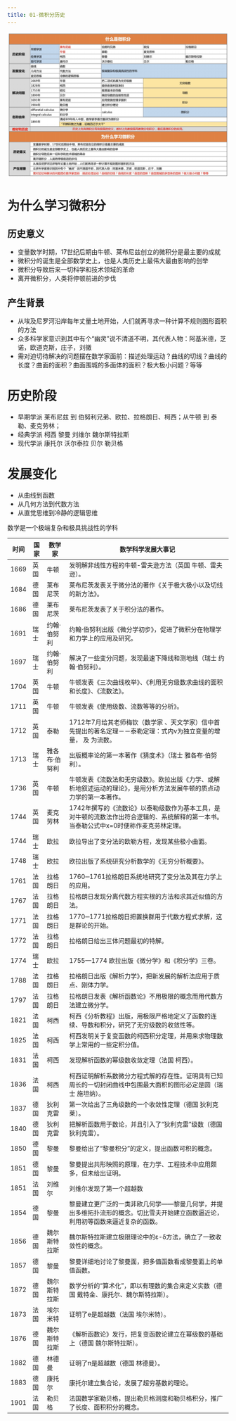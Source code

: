 ```yaml
---
title: 01-微积分历史
---
```


![](pic/01.png)

# 为什么学习微积分					

## 历史意义	

* 变量数学时期，17世纪后期由牛顿、莱布尼兹创立的微积分是最主要的成就				
* 微积分的诞生是全部数学史上，也是人类历史上最伟大最由影响的创举				
* 微积分导致后来一切科学和技术领域的革命				
* 离开微积分，人类将停顿前进的步伐		
		
## 产生背景	

* 从埃及尼罗河沿岸每年丈量土地开始，人们就再寻求一种计算不规则图形面积的方法				
* 众多科学家意识到其中有个“幽灵”说不清道不明，其代表人物：阿基米德，芝诺，欧道克斯，庄子，刘徽				
* 需对迫切待解决的问题摆在数学家面前：描述处理运动？曲线的切线？曲线的长度？曲面的面积？曲面围城的多面体的面积？极大极小问题？等等
				
# 历史阶段

* 早期学派 莱布尼兹 到 伯努利兄弟、欧拉、拉格朗日、柯西；从牛顿 到 泰勒、麦克劳林；
* 经典学派	柯西	黎曼	刘维尔	魏尔斯特拉斯
* 现代学派	康托尔	沃尔泰拉	贝尔	勒贝格

# 发展变化

* 从曲线到函数		
* 从几何方法到代数方法			
* 从直觉思维到冷静的逻辑思维			

数学是一个极端复杂和极具挑战性的学科	

| 时间 | 国家 | 数学家        | 数学科学发展大事记                                           |
| ---- | ---- | ------------- | ------------------------------------------------------------ |
| 1669 | 英国 | 牛顿          | 发明解非线性方程的牛顿-雷夫逊方法（英国  牛顿、雷夫逊）。    |
| 1684 | 德国 | 莱布尼茨      | 莱布尼茨发表关于微分法的著作《关于极大极小以及切线的新方法》。 |
| 1686 | 德国 | 莱布尼茨      | 莱布尼茨发表了关于积分法的著作。                             |
| 1691 | 瑞士 | 约翰·伯努利   | 约翰·伯努利出版《微分学初步》，促进了微积分在物理学和力学上的应用及研究。 |
| 1697 | 瑞士 | 约翰·伯努利   | 解决了一些变分问题，发现最速下降线和测地线（瑞士  约翰·伯努利）。 |
| 1704 | 英国 | 牛顿          | 牛顿发表《三次曲线枚举》、《利用无穷级数求曲线的面积和长度》、《流数法》。 |
| 1711 | 英国 | 牛顿          | 牛顿发表《使用级数、流数等等的分析》。                       |
| 1712 | 英国 | 泰勒          | 1712年7月给其老师梅钦（数学家  、天文学家）信中首先提出的著名定理－－泰勒定理：式内v为独立变量的增量， 及 为流数。 |
| 1713 | 瑞士 | 雅各布·伯努利 | 出版概率论的第一本著作《猜度术》（瑞士  雅各布·伯努利）。    |
| 1736 | 英国 | 牛顿          | 牛顿发表《流数法和无穷级数》。欧拉出版《力学、或解析地叙述运动的理论》，是用分析方法发展牛顿的质点动力学的第一本著作。 |
| 1744 | 英国 | 麦克劳林      | 1742年撰写的《流数论》以泰勒级数作为基本工具，是对牛顿的流数法作出符合逻辑的、系统解释的第一本书。当泰勒公式中x=0时便称作麦克劳林定理。 |
| 1744 | 瑞士 | 欧拉          | 欧拉导出了变分法的欧勒方程，发现某些极小曲面。               |
| 1748 | 瑞士 | 欧拉          | 欧拉出版了系统研究分析数学的《无穷分析概要》。               |
| 1761 | 法国 | 拉格朗日      | 1760─1761拉格朗日系统地研究了变分法及其在力学上的应用。      |
| 1767 | 法国 | 拉格朗日      | 拉格朗日发现分离代数方程实根的方法和求其近似值的方法。       |
| 1771 | 法国 | 拉格朗日      | 1770─1771拉格朗日把置换群用于代数方程式求解，这是群论的开始。 |
| 1772 | 法国 | 拉格朗日      | 拉格朗日给出三体问题最初的特解。                             |
| 1774 | 瑞士 | 欧拉          | 1755—1774  欧拉出版《微分学》和《积分学》三卷。              |
| 1788 | 法国 | 拉格朗日      | 拉格朗日出版《解析力学》，把新发展的解析法应用于质点、刚体力学。 |
| 1797 | 法国 | 拉格朗日      | 拉格朗日发表《解析函数论》不用极限的概念而用代数方法建立微分学。 |
| 1821 | 法国 | 柯西          | 柯西《分析教程》出版，用极限严格地定义了函数的连续、导数和积分，研究了无穷级数的收敛性等。 |
| 1825 | 法国 | 柯西          | 柯西发明关于复变函数的柯西积分定理，并用来求物理数学上常用的一些定积分值。 |
| 1831 | 法国 | 柯西          | 发现解析函数的幂级数收敛定理（法国  柯西）。                 |
| 1836 | 法国 | 柯西          | 柯西证明解析系数微分方程式解的存在性。证明具有已知周长的一切封闭曲线中包围最大面积的图形必定是圆（瑞士  施坦纳）。 |
| 1837 | 德国 | 狄利克雷      | 第一次给出了三角级数的一个收敛性定理（德国  狄利克莱）。     |
| 1840 | 德国 | 狄利克雷      | 把解析函数用于数论，并且引入了“狄利克雷”级数（德国  狄利克雷）。 |
| 1850 | 德国 | 黎曼          | 黎曼给出了“黎曼积分”的定义，提出函数可积的概念。             |
| 1851 | 德国 | 黎曼          | 黎曼提出共形映照的原理，在力学、工程技术中应用颇多，但未给出证明。 |
| 1851 | 法国 | 刘维尔        | 刘维尔发现了第一个超越数                                     |
| 1854 | 德国 | 黎曼          | 黎曼建立更广泛的一类非欧几何学——黎曼几何学，并提出多维拓扑流形的概念。切比雪夫开始建立函数逼近论，利用初等函数来逼近复杂的函数。 |
| 1856 | 德国 | 魏尔斯特拉斯  | 魏尔斯特拉斯建立极限理论中的ε-δ方法，确立了一致收敛性的概念。 |
| 1857 | 德国 | 黎曼          | 黎曼详细地讨论了黎曼面，把多值函数看成黎曼面上的单值函数。   |
| 1872 | 德国 | 魏尔斯特拉斯  | 数学分析的“算术化”，即以有理数的集合来定义实数（德国  戴特金、康托尔、魏尔斯特拉斯）。 |
| 1873 | 法国 | 埃尔米特      | 证明了e是超越数（法国 埃尔米特）。                           |
| 1876 | 德国 | 魏尔斯特拉斯  | 《解析函数论》发行，把复变函数论建立在幂级数的基础上（德国  魏尔斯特拉斯）。 |
| 1882 | 德国 | 林德曼        | 证明了π是超越数（德国 林德曼）。                             |
| 1883 | 德国 | 康托尔        | 康托尔建立集合论，发展了超穷基数的理论。                     |
| 1901 | 法国 | 勒贝格        | 法国数学家勒贝格，提出勒贝格测度和勒贝格积分，推广了长度、面积积分的概念。 |

